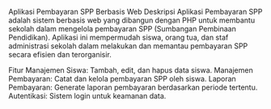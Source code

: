 
Aplikasi Pembayaran SPP Berbasis Web
Deskripsi
Aplikasi Pembayaran SPP adalah sistem berbasis web yang dibangun dengan PHP untuk membantu sekolah dalam mengelola pembayaran SPP (Sumbangan Pembinaan Pendidikan). Aplikasi ini mempermudah siswa, orang tua, dan staf administrasi sekolah dalam melakukan dan memantau pembayaran SPP secara efisien dan terorganisir.

Fitur
Manajemen Siswa: Tambah, edit, dan hapus data siswa.
Manajemen Pembayaran: Catat dan kelola pembayaran SPP oleh siswa.
Laporan Pembayaran: Generate laporan pembayaran berdasarkan periode tertentu.
Autentikasi: Sistem login untuk keamanan data.
